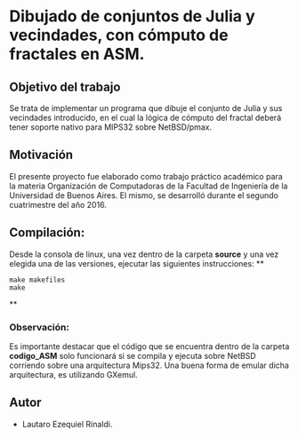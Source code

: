 # Dibujado de conjuntos de Julia y vecindades, con cómputo de fractales en ASM.

## Objetivo del trabajo

Se trata de implementar un programa que dibuje el conjunto de Julia y sus vecindades introducido, en el cual la lógica de cómputo del fractal deberá tener soporte nativo para MIPS32 sobre NetBSD/pmax.

## Motivación

El presente proyecto fue elaborado como trabajo práctico académico para la materia Organización de Computadoras de la Facultad de Ingeniería de la Universidad de Buenos Aires. El mismo, se desarrolló durante el segundo cuatrimestre del año 2016.

## Compilación:

Desde la consola de linux, una vez dentro de la carpeta **source** y una vez elegida una de las versiones, ejecutar las siguientes instrucciones:
**
```
make makefiles
make
```
**
### Observación:
Es importante destacar que el código que se encuentra dentro de la carpeta **codigo_ASM** solo funcionará si se compila y ejecuta sobre NetBSD corriendo sobre una arquitectura Mips32.
Una buena forma de emular dicha arquitectura, es utilizando GXemul.

## Autor
   - Lautaro Ezequiel Rinaldi.
